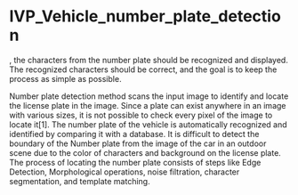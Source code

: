 # IVP_Vehicle_number_plate_detection
, the characters from the number plate should be recognized and displayed. The recognized characters should be correct, and the goal is to keep the process as simple as possible.


Number plate detection method scans the input image to identify and locate the license plate in
the image. Since a plate can exist anywhere in an image with various sizes, it is not possible to
check every pixel of the image to locate it[1]. The number plate of the vehicle is automatically
recognized and identified by comparing it with a database. It is difficult to detect the boundary
of the Number plate from the image of the car in an outdoor scene due to the color of characters
and background on the license plate. The process of locating the number plate consists of steps
like Edge Detection, Morphological operations, noise filtration, character segmentation, and
template matching.
